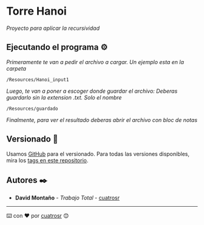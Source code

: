 # Torre Hanoi

_Proyecto para aplicar la recursividad_

## Ejecutando el programa ⚙️

_Primeramente te van a pedir el archivo a cargar. Un ejemplo esta en la carpeta_

```
/Resources/Hanoi_input1
```

_Luego, te van a poner a escoger donde guardar el archivo: Deberas guardarlo sin la extension .txt. Solo el nombre_

```
/Resources/guardado
```
_Finalmente, para ver el resultado deberas abrir el archivo con bloc de notas_

## Versionado 📌

Usamos [GitHub](https://github.com/) para el versionado. Para todas las versiones disponibles, mira los [tags en este repositorio](https://github.com/cuatrosr/hanoi-tower).

## Autores ✒️

* **David Montaño** - *Trabajo Total* - [cuatrosr](https://github.com/cuatrosr)

---
⌨️ con ❤️ por [cuatrosr](https://github.com/cuatrosr) 😊